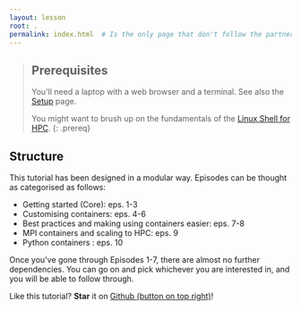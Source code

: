 ```yaml
---
layout: lesson
root: .
permalink: index.html  # Is the only page that don't follow the partner /:path/index.html
---
```



> ## Prerequisites
>
> You'll need a laptop with a web browser and a terminal. See also the [Setup](./setup.html) page.
>
> You might want to brush up on the fundamentals of the [Linux Shell for HPC](https://pawseysc.github.io/shell-hpc/).
{: .prereq}


## Structure

This tutorial has been designed in a modular way. Episodes can be thought as categorised as follows:
* Getting started (Core): eps. 1-3
* Customising containers: eps. 4-6
* Best practices and making using containers easier: eps. 7-8
* MPI containers and scaling to HPC: eps. 9
* Python containers : eps. 10

Once you've gone through Episodes 1-7, there are almost no further dependencies. You can go on and pick whichever you are interested in, and you will be able to follow through.

Like this tutorial?  **Star** it on [Github (button on top right)](https://github.com/pawseySC/hpc-container-training)!
